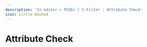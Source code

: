 ```yaml
---
description: 'In editor → PCGEx | C-Filter : Attribute Check'
icon: circle-dashed
---
```


# Attribute Check

